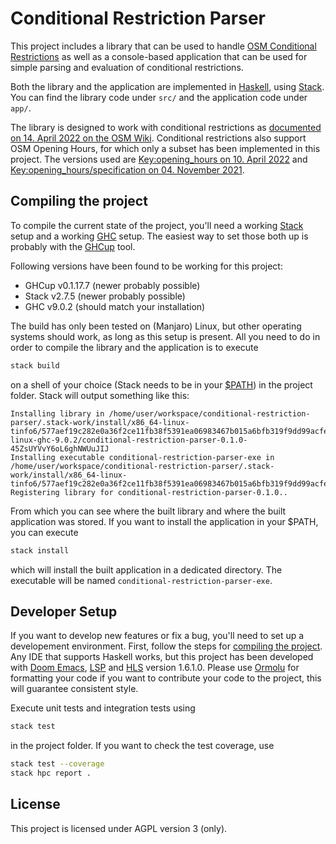 # Conditional Restriction Parser

This project includes a library that can be used to handle [OSM Conditional Restrictions]()
as well as a console-based application
that can be used for simple parsing and evaluation of conditional restrictions.

Both the library and the application are implemented in [Haskell](https://www.haskell.org/),
using [Stack](https://docs.haskellstack.org/en/stable/README/).
You can find the library code under `src/` and the application code under `app/`.

The library is designed to work with conditional restrictions as
[documented on 14. April 2022 on the OSM Wiki](https://wiki.openstreetmap.org/w/index.php?title=Conditional_restrictions&oldid=2310830).
Conditional restrictions also support OSM Opening Hours, for which only a subset
has been implemented in this project. The versions used are
[Key:opening_hours on 10. April 2022](https://wiki.openstreetmap.org/w/index.php?title=Key:opening_hours&oldid=2309608)
and [Key:opening_hours/specification on 04. November 2021](https://wiki.openstreetmap.org/w/index.php?title=Key:opening_hours/specification&oldid=2215648).

## Compiling the project

To compile the current state of the project, you'll need a working [Stack](https://docs.haskellstack.org/en/stable/README/)
setup and a working [GHC](https://www.haskell.org/ghc/) setup. The easiest way to set those both up is
probably with the [GHCup](https://www.haskell.org/ghcup/) tool.

Following versions have been found to be working for this project:
- GHCup v0.1.17.7 (newer probably possible)
- Stack v2.7.5 (newer probably possible)
- GHC v9.0.2 (should match your installation)

The build has only been tested on (Manjaro) Linux, but other operating systems
should work, as long as this setup is present. All you need to do in order to
compile the library and the application is to execute

``` sh
stack build
```

on a shell of your choice (Stack needs to be in your
[$PATH](https://linuxconfig.org/linux-path-environment-variable)) in the project
folder. Stack will output something like this:

```
Installing library in /home/user/workspace/conditional-restriction-parser/.stack-work/install/x86_64-linux-tinfo6/577aef19c282e0a36f2ce11fb38f5391ea06983467b015a6bfb319f9dd99acfe/9.0.2/lib/x86_64-linux-ghc-9.0.2/conditional-restriction-parser-0.1.0-45ZsUYVvY6oL6ghNWUuJIJ
Installing executable conditional-restriction-parser-exe in /home/user/workspace/conditional-restriction-parser/.stack-work/install/x86_64-linux-tinfo6/577aef19c282e0a36f2ce11fb38f5391ea06983467b015a6bfb319f9dd99acfe/9.0.2/bin
Registering library for conditional-restriction-parser-0.1.0..
```

From which you can see where the built library and where the built application
was stored. If you want to install the application in your $PATH, you can
execute

``` sh
stack install
```

which will install the built application in a dedicated directory. The executable will be named `conditional-restriction-parser-exe`.

## Developer Setup

If you want to develop new features or fix a bug, you'll need to set up a
developement environment. First, follow the steps for [compiling the
project](#compiling-the-project). Any IDE that supports Haskell
works, but this project has been developed with [Doom
Emacs](https://github.com/doomemacs/doomemacs),
[LSP](https://microsoft.github.io/language-server-protocol/)
and [HLS](https://haskell-language-server.readthedocs.io/en/latest/what-is-hls.html) version 1.6.1.0.
Please use [Ormolu](https://github.com/tweag/ormolu) for formatting your code if you want
to contribute your code to the project, this will guarantee consistent style.

Execute unit tests and integration tests using

```sh
stack test
```

in the project folder. If you want to check the test coverage, use

``` sh
stack test --coverage
stack hpc report .
```

## License 

This project is licensed under AGPL version 3 (only).
